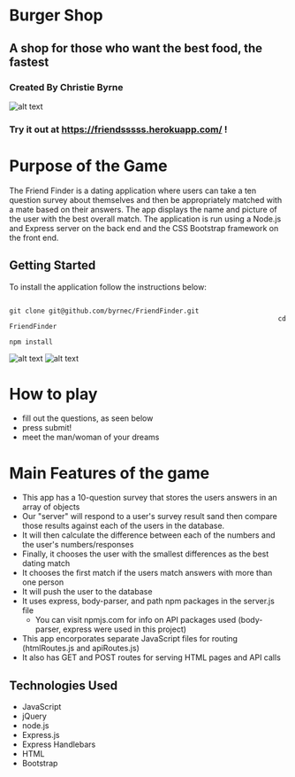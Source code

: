 # Burger Shop
## A shop for those who want the best food, the fastest

### Created By Christie Byrne
![alt text](title.png)

### Try it out at https://friendsssss.herokuapp.com/ !

# Purpose of the Game
The Friend Finder is a dating application where users can take a ten question survey about themselves and then be appropriately matched with a mate based on their answers. The app displays the name and picture of the user with the best overall match. The application is run using a Node.js and Express server on the back end and the CSS Bootstrap framework on the front end. 


## Getting Started
To install the application follow the instructions below:

                                                                        git clone git@github.com/byrnec/FriendFinder.git
                                                                        cd FriendFinder
                                                                        npm install
![alt text](survey.png)
![alt text](match.png)

# How to play
* fill out the questions, as seen below
* press submit!
* meet the man/woman of your dreams


# Main Features of the game

* This app has a 10-question survey that stores the users answers in an array of objects
* Our "server" will respond to a user's survey result sand then compare those results against each of the users in the database.
* It will then calculate the difference between each of the numbers and the user's numbers/responses
* Finally, it chooses the user with the smallest differences as the best dating match
* It chooses the first match if the users match answers with more than one person
* It will push the user to the database
* It uses express, body-parser, and path npm packages in the server.js file
    *   You can visit npmjs.com for info on API packages used (body-parser, express were used in this project)
* This app encorporates separate JavaScript files for routing (htmlRoutes.js and apiRoutes.js)
* It also has GET and POST routes for serving HTML pages and API calls

## Technologies Used
* JavaScript
* jQuery
* node.js
* Express.js
* Express Handlebars
* HTML
* Bootstrap